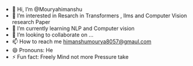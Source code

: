 - 👋 Hi, I’m @Mouryahimanshu
- 👀 I’m interested in Resarch in Transformers , llms and Computer Vision research Paper
- 🌱 I’m currently learning NLP and Computer vision
- 💞️ I’m looking to collaborate on ...
- 📫 How to reach me himanshumourya8057@gmaul.com
- 😄 Pronouns: He
- ⚡ Fun fact: Freely Mind not more Pressure take


<!---
Mouryahimanshu/Mouryahimanshu is a ✨ special ✨ repository because its `README.md` (this file) appears on your GitHub profile.
You can click the Preview link to take a look at your changes.
--->
